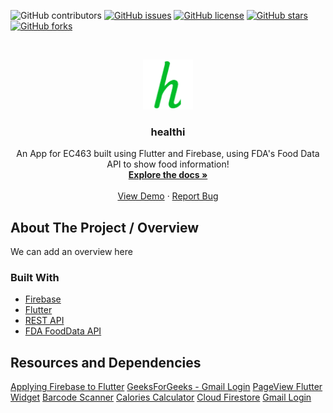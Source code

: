 <!-- Project Shields -->
![GitHub contributors](https://img.shields.io/github/contributors/jasoninirio/Software-Miniproject)
[![GitHub issues](https://img.shields.io/github/issues/jasoninirio/Software-Miniproject)](https://github.com/jasoninirio/Software-Miniproject/issues)
[![GitHub license](https://img.shields.io/github/license/jasoninirio/Software-Miniproject)](https://github.com/jasoninirio/Software-Miniproject/blob/main/LICENSE)
[![GitHub stars](https://img.shields.io/github/stars/jasoninirio/Software-Miniproject)](https://github.com/jasoninirio/Software-Miniproject/stargazers)
[![GitHub forks](https://img.shields.io/github/forks/jasoninirio/Software-Miniproject)](https://github.com/jasoninirio/Software-Miniproject/network)

<!-- Project Logo + Table of Contents -->
<br />
<p align="center">
  <a href="https://github.com/jasoninirio/Software-Miniproject">
    <img src="images/logo_h.png" alt="Logo" width="80" height="80">
  </a>

  <h3 align="center">healthi</h3>

  <p align="center">
    An App for EC463 built using Flutter and Firebase, using FDA's Food Data API to show food information!
    <br />
    <a href="https://github.com/jasoninirio/Software-Miniproject"><strong>Explore the docs »</strong></a>
    <br />
    <br />
    <a href="https://github.com/jasoninirio/Software-Miniproject">View Demo</a>
    ·
    <a href="https://github.com/jasoninirio/Software-Miniproject/issues">Report Bug</a>
  </p>
</p>

## About The Project / Overview
We can add an overview here

### Built With

* [Firebase](https://firebase.google.com/)
* [Flutter](https://flutter.dev/)
* [REST API](https://restfulapi.net/)
* [FDA FoodData API](https://fdc.nal.usda.gov/api-guide.html)

## Resources and Dependencies
[Applying Firebase to Flutter](https://firebase.google.com/docs/flutter/setup?platform=ios)
[GeeksForGeeks - Gmail Login](https://www.geeksforgeeks.org/flutter-google-sign-in-ui-and-authentication/)
[PageView Flutter Widget](https://medium.com/flutter-community/flutter-pageview-widget-e0f6c8092636)
[Barcode Scanner](https://pub.dev/packages/flutter_barcode_scanner)
[Calories Calculator](https://www.checkyourhealth.org/eat-healthy/cal_calculator.php)
[Cloud Firestore](https://firebase.google.com/docs/firestore/quickstart?authuser=1)
[Gmail Login](https://pub.dev/packages/google_sign_in)
